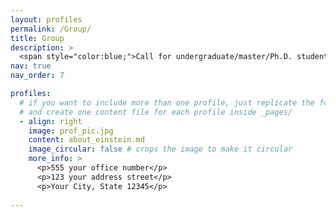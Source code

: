 ```yaml
---
layout: profiles
permalink: /Group/
title: Group
description: >
  <span style="color:blue;">Call for undergraduate/master/Ph.D. students and PostDocs. If you are interested in Industrial Cyber-Physical Systems and Intelligent unmanned system, welcome to join us: ruonan.liu@sjtu.edu.cn.</span>
nav: true
nav_order: 7

profiles:
  # if you want to include more than one profile, just replicate the following block
  # and create one content file for each profile inside _pages/
  - align: right
    image: prof_pic.jpg
    content: about_einstein.md
    image_circular: false # crops the image to make it circular
    more_info: >
      <p>555 your office number</p>
      <p>123 your address street</p>
      <p>Your City, State 12345</p>
      
---
```

